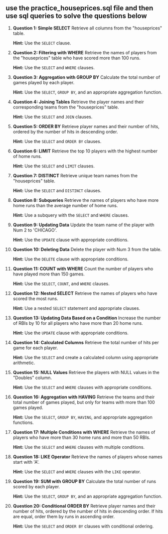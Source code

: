 ## use the practice_houseprices.sql file and then use sql queries to solve the questions below

1. **Question 1: Simple SELECT**
   Retrieve all columns from the "houseprices" table.

   **Hint:** Use the `SELECT` clause.

2. **Question 2: Filtering with WHERE**
   Retrieve the names of players from the "houseprices" table who have scored more than 100 runs.

   **Hint:** Use the `SELECT` and `WHERE` clauses.

3. **Question 3: Aggregation with GROUP BY**
   Calculate the total number of games played by each player.

   **Hint:** Use the `SELECT`, `GROUP BY`, and an appropriate aggregation function.

4. **Question 4: Joining Tables**
   Retrieve the player names and their corresponding teams from the "houseprices" table.

   **Hint:** Use the `SELECT` and `JOIN` clauses.

5. **Question 5: ORDER BY**
   Retrieve player names and their number of hits, ordered by the number of hits in descending order.

   **Hint:** Use the `SELECT` and `ORDER BY` clauses.

6. **Question 6: LIMIT**
   Retrieve the top 10 players with the highest number of home runs.

   **Hint:** Use the `SELECT` and `LIMIT` clauses.

7. **Question 7: DISTINCT**
   Retrieve unique team names from the "houseprices" table.

   **Hint:** Use the `SELECT` and `DISTINCT` clauses.

8. **Question 8: Subqueries**
   Retrieve the names of players who have more home runs than the average number of home runs.

   **Hint:** Use a subquery with the `SELECT` and `WHERE` clauses.

9. **Question 9: Updating Data**
   Update the team name of the player with Num 2 to 'CHICAGO'.

   **Hint:** Use the `UPDATE` clause with appropriate conditions.

10. **Question 10: Deleting Data**
    Delete the player with Num 3 from the table.

    **Hint:** Use the `DELETE` clause with appropriate conditions.

11. **Question 11: COUNT with WHERE**
    Count the number of players who have played more than 150 games.

    **Hint:** Use the `SELECT`, `COUNT`, and `WHERE` clauses.

12. **Question 12: Nested SELECT**
    Retrieve the names of players who have scored the most runs.

    **Hint:** Use a nested `SELECT` statement and appropriate clauses.

13. **Question 13: Updating Data Based on a Condition**
    Increase the number of RBIs by 10 for all players who have more than 20 home runs.

    **Hint:** Use the `UPDATE` clause with appropriate conditions.

14. **Question 14: Calculated Columns**
    Retrieve the total number of hits per game for each player.

    **Hint:** Use the `SELECT` and create a calculated column using appropriate arithmetic.

15. **Question 15: NULL Values**
    Retrieve the players with NULL values in the "Doubles" column.

    **Hint:** Use the `SELECT` and `WHERE` clauses with appropriate conditions.

16. **Question 16: Aggregation with HAVING**
    Retrieve the teams and their total number of games played, but only for teams with more than 100 games played.

    **Hint:** Use the `SELECT`, `GROUP BY`, `HAVING`, and appropriate aggregation functions.

17. **Question 17: Multiple Conditions with WHERE**
    Retrieve the names of players who have more than 30 home runs and more than 50 RBIs.

    **Hint:** Use the `SELECT` and `WHERE` clauses with multiple conditions.

18. **Question 18: LIKE Operator**
    Retrieve the names of players whose names start with 'A'.

    **Hint:** Use the `SELECT` and `WHERE` clauses with the `LIKE` operator.

19. **Question 19: SUM with GROUP BY**
    Calculate the total number of runs scored by each player.

    **Hint:** Use the `SELECT`, `GROUP BY`, and an appropriate aggregation function.

20. **Question 20: Conditional ORDER BY**
    Retrieve player names and their number of hits, ordered by the number of hits in descending order. If hits are equal, order them by runs in ascending order.

    **Hint:** Use the `SELECT` and `ORDER BY` clauses with conditional ordering.